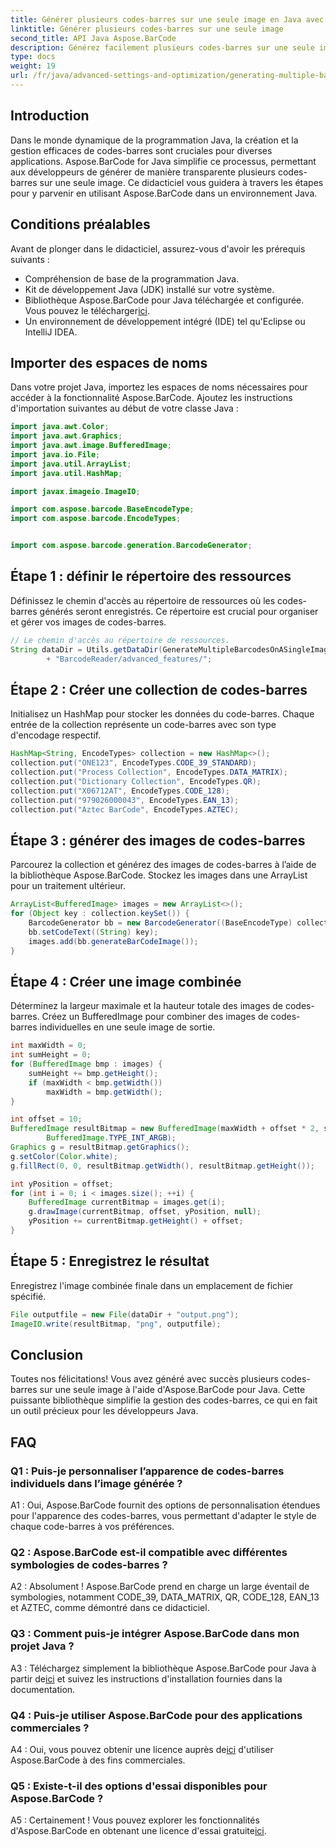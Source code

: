```yaml
---
title: Générer plusieurs codes-barres sur une seule image en Java avec Aspose.BarCode
linktitle: Générer plusieurs codes-barres sur une seule image
second_title: API Java Aspose.BarCode
description: Générez facilement plusieurs codes-barres sur une seule image à l’aide d’Aspose.BarCode pour Java. Suivez notre guide étape par étape pour une intégration transparente.
type: docs
weight: 19
url: /fr/java/advanced-settings-and-optimization/generating-multiple-barcodes-single-image/
---
```

## Introduction

Dans le monde dynamique de la programmation Java, la création et la gestion efficaces de codes-barres sont cruciales pour diverses applications. Aspose.BarCode for Java simplifie ce processus, permettant aux développeurs de générer de manière transparente plusieurs codes-barres sur une seule image. Ce didacticiel vous guidera à travers les étapes pour y parvenir en utilisant Aspose.BarCode dans un environnement Java.

## Conditions préalables

Avant de plonger dans le didacticiel, assurez-vous d'avoir les prérequis suivants :

- Compréhension de base de la programmation Java.
- Kit de développement Java (JDK) installé sur votre système.
- Bibliothèque Aspose.BarCode pour Java téléchargée et configurée. Vous pouvez le télécharger[ici](https://releases.aspose.com/barcode/java/).
- Un environnement de développement intégré (IDE) tel qu'Eclipse ou IntelliJ IDEA.

## Importer des espaces de noms

Dans votre projet Java, importez les espaces de noms nécessaires pour accéder à la fonctionnalité Aspose.BarCode. Ajoutez les instructions d'importation suivantes au début de votre classe Java :

```java
import java.awt.Color;
import java.awt.Graphics;
import java.awt.image.BufferedImage;
import java.io.File;
import java.util.ArrayList;
import java.util.HashMap;

import javax.imageio.ImageIO;

import com.aspose.barcode.BaseEncodeType;
import com.aspose.barcode.EncodeTypes;


import com.aspose.barcode.generation.BarcodeGenerator;
```

## Étape 1 : définir le répertoire des ressources

Définissez le chemin d'accès au répertoire de ressources où les codes-barres générés seront enregistrés. Ce répertoire est crucial pour organiser et gérer vos images de codes-barres.

```java
// Le chemin d'accès au répertoire de ressources.
String dataDir = Utils.getDataDir(GenerateMultipleBarcodesOnASingleImage.class)
        + "BarcodeReader/advanced_features/";
```

## Étape 2 : Créer une collection de codes-barres

Initialisez un HashMap pour stocker les données du code-barres. Chaque entrée de la collection représente un code-barres avec son type d'encodage respectif.

```java
HashMap<String, EncodeTypes> collection = new HashMap<>();
collection.put("ONE123", EncodeTypes.CODE_39_STANDARD);
collection.put("Process Collection", EncodeTypes.DATA_MATRIX);
collection.put("Dictionary Collection", EncodeTypes.QR);
collection.put("X06712AT", EncodeTypes.CODE_128);
collection.put("979026000043", EncodeTypes.EAN_13);
collection.put("Aztec BarCode", EncodeTypes.AZTEC);
```

## Étape 3 : générer des images de codes-barres

Parcourez la collection et générez des images de codes-barres à l’aide de la bibliothèque Aspose.BarCode. Stockez les images dans une ArrayList pour un traitement ultérieur.

```java
ArrayList<BufferedImage> images = new ArrayList<>();
for (Object key : collection.keySet()) {
    BarcodeGenerator bb = new BarcodeGenerator((BaseEncodeType) collection.get(key));
    bb.setCodeText((String) key);
    images.add(bb.generateBarCodeImage());
}
```

## Étape 4 : Créer une image combinée

Déterminez la largeur maximale et la hauteur totale des images de codes-barres. Créez un BufferedImage pour combiner des images de codes-barres individuelles en une seule image de sortie.

```java
int maxWidth = 0;
int sumHeight = 0;
for (BufferedImage bmp : images) {
    sumHeight += bmp.getHeight();
    if (maxWidth < bmp.getWidth())
        maxWidth = bmp.getWidth();
}

int offset = 10;
BufferedImage resultBitmap = new BufferedImage(maxWidth + offset * 2, sumHeight + offset * images.size(),
        BufferedImage.TYPE_INT_ARGB);
Graphics g = resultBitmap.getGraphics();
g.setColor(Color.white);
g.fillRect(0, 0, resultBitmap.getWidth(), resultBitmap.getHeight());

int yPosition = offset;
for (int i = 0; i < images.size(); ++i) {
    BufferedImage currentBitmap = images.get(i);
    g.drawImage(currentBitmap, offset, yPosition, null);
    yPosition += currentBitmap.getHeight() + offset;
}
```
## Étape 5 : Enregistrez le résultat

Enregistrez l'image combinée finale dans un emplacement de fichier spécifié.

```java
File outputfile = new File(dataDir + "output.png");
ImageIO.write(resultBitmap, "png", outputfile);
```

## Conclusion

Toutes nos félicitations! Vous avez généré avec succès plusieurs codes-barres sur une seule image à l'aide d'Aspose.BarCode pour Java. Cette puissante bibliothèque simplifie la gestion des codes-barres, ce qui en fait un outil précieux pour les développeurs Java.

## FAQ

### Q1 : Puis-je personnaliser l’apparence de codes-barres individuels dans l’image générée ?

A1 : Oui, Aspose.BarCode fournit des options de personnalisation étendues pour l'apparence des codes-barres, vous permettant d'adapter le style de chaque code-barres à vos préférences.

### Q2 : Aspose.BarCode est-il compatible avec différentes symbologies de codes-barres ?

A2 : Absolument ! Aspose.BarCode prend en charge un large éventail de symbologies, notamment CODE_39, DATA_MATRIX, QR, CODE_128, EAN_13 et AZTEC, comme démontré dans ce didacticiel.

### Q3 : Comment puis-je intégrer Aspose.BarCode dans mon projet Java ?

 A3 : Téléchargez simplement la bibliothèque Aspose.BarCode pour Java à partir de[ici](https://releases.aspose.com/barcode/java/) et suivez les instructions d'installation fournies dans la documentation.

### Q4 : Puis-je utiliser Aspose.BarCode pour des applications commerciales ?

 A4 : Oui, vous pouvez obtenir une licence auprès de[ici](https://purchase.aspose.com/buy) d'utiliser Aspose.BarCode à des fins commerciales.

### Q5 : Existe-t-il des options d'essai disponibles pour Aspose.BarCode ?

 A5 : Certainement ! Vous pouvez explorer les fonctionnalités d'Aspose.BarCode en obtenant une licence d'essai gratuite[ici](https://releases.aspose.com/).